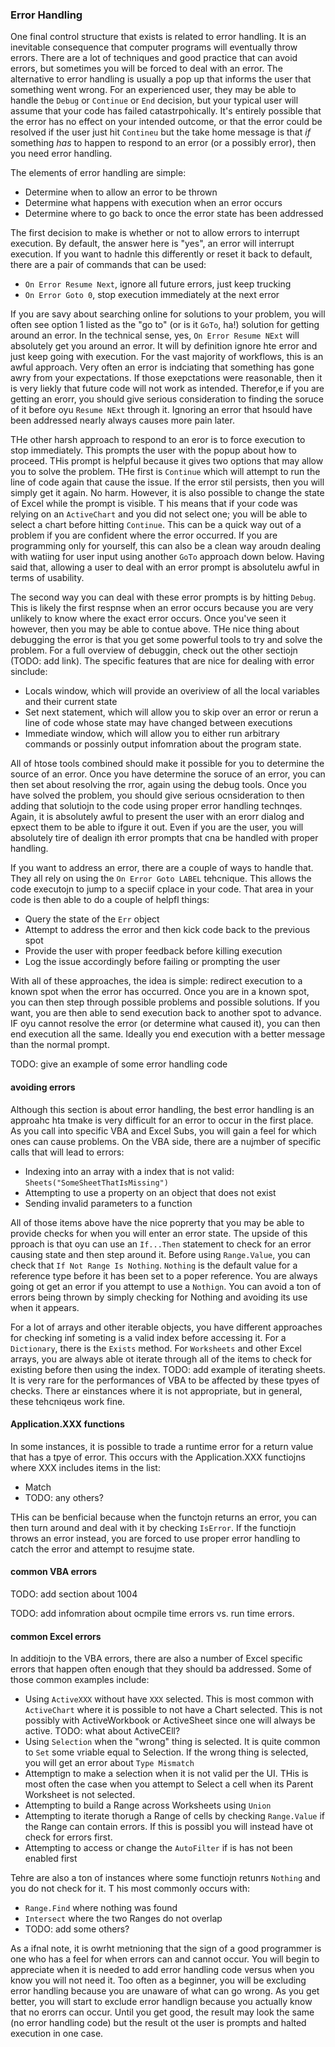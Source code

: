 ### Error Handling

One final control structure that exists is related to error handling. It is an inevitable consequence that computer programs will eventually throw errors. There are a lot of techniques and good practice that can avoid errors, but sometimes you will be forced to deal with an error. The alternative to error handling is usually a pop up that informs the user that something went wrong. For an experienced user, they may be able to handle the `Debug` or `Continue` or `End` decision, but your typical user will assume that your code has failed catastrpohically. It's entirely possible that the error has no effect on your intended outcome, or that the error could be resolved if the user just hit `Contineu` but the take home message is that _if_ something _has_ to happen to respond to an error (or a possibly error), then you need error handling.

The elements of error handling are simple:

- Determine when to allow an error to be thrown
- Determine what happens with execution when an error occurs
- Determine where to go back to once the error state has been addressed

The first decision to make is whether or not to allow errors to interrupt execution. By default, the answer here is "yes", an error will interrupt execution. If you want to hadnle this differently or reset it back to default, there are a pair of commands that can be used:

- `On Error Resume Next`, ignore all future errors, just keep trucking
- `On Error Goto 0`, stop execution immediately at the next error

If you are savy about searching online for solutions to your problem, you will often see option 1 listed as the "go to" (or is it `GoTo`, ha!) solution for getting around an error. In the technical sense, yes, `On Error Resume NExt` will absolutely get you around an error. It will by definition ignore hte error and just keep going with execution. For the vast majority of workflows, this is an awful approach. Very often an error is indciating that something has gone awry from your expectations. If those exepctations were reasonable, then it is very liekly that future code will not work as intended. Therefor,e if you are getting an erorr, you should give serious consideration to finding the soruce of it before oyu `Resume NExt` through it. Ignoring an error that hsould have been addressed nearly always causes more pain later.

THe other harsh approach to respond to an eror is to force execution to stop immediately. This prompts the user with the popup about how to proceed. THis prompt is helpful because it gives two options that may allow you to solve the problem. THe first is `Continue` which will attempt to run the line of code again that cause the issue. If the error stil persists, then you will simply get it again. No harm. However, it is also possible to change the state of Excel while the prompt is visible. T his means that if your code was relying on an `ActiveChart` and you did not select one; you will be able to select a chart before hitting `Continue`. This can be a quick way out of a problem if you are confident where the error occurred. If you are programming only for yourself, this can also be a clean way aroudn dealing with watiing for user input using another `GoTo` approach down below. Having said that, allowing a user to deal with an error prompt is absolutelu awful in terms of usability.

The second way you can deal with these error prompts is by hitting `Debug`. This is likely the first respnse when an error occurs because you are very unlikely to know where the exact error occurs. Once you've seen it however, then you may be able to contue above. THe nice thing about debugging the error is that you get some powerful tools to try and solve the problem. For a full overview of debuggin, check out the other sectiojn (TODO: add link). The specific features that are nice for dealing with error sinclude:

- Locals window, which will provide an overiview of all the local variables and their current state
- Set next statement, which will allow you to skip over an error or rerun a line of code whose state may have changed between executions
- Immediate window, which will allow you to either run arbitrary commands or possinly output infomration about the program state.

All of htose tools combined should make it possible for you to determine the source of an error. Once you have determine the soruce of an error, you can then set about resolving the rror, again using the debug tools. Once you have solved the problem, you should give serious ocnsideration to then adding that solutiojn to the code using proper error handling technqes. Again, it is absolutely awful to present the user with an erorr dialog and epxect them to be able to ifgure it out. Even if you are the user, you will absolutely tire of dealign ith error prompts that cna be handled with proper handling.

If you want to address an error, there are a couple of ways to handle that. They all rely on using the `On Error Goto LABEL` tehcnique. This allows the code executojn to jump to a speciif cplace in your code. That area in your code is then able to do a couple of helpfl things:

- Query the state of the `Err` object
- Attempt to address the error and then kick code back to the previous spot
- Provide the user with proper feedback before killing execution
- Log the issue accordingly before failing or prompting the user

With all of these approaches, the idea is simple: redirect execution to a known spot when the error has occurred. Once you are in a known spot, you can then step through possible problems and possible solutions. If you want, you are then able to send execution back to another spot to advance. IF oyu cannot resolve the error (or determine what caused it), you can then end execution all the same. Ideally you end execution with a better message than the normal prompt.

TODO: give an example of some error handling code

#### avoiding errors

Although this section is about error handling, the best error handling is an approahc hta tmake is very difficult for an error to occur in the first place. As you call into specific VBA and Excel Subs, you will gain a feel for which ones can cause problems. On the VBA side, there are a nujmber of specific calls that will lead to errors:

- Indexing into an array with a index that is not valid: `Sheets("SomeSheetThatIsMissing")`
- Attempting to use a property on an object that does not exist
- Sending invalid parameters to a function

All of those items above have the nice poprerty that you may be able to provide checks for when you will enter an error state. The upside of this pproach is that oyu can use an `If...Then` statement to check for an error causing state and then step around it. Before using `Range.Value`, you can check that `If Not Range Is Nothing`. `Nothing` is the default value for a reference type before it has been set to a poper reference. You are always going ot get an error if you attempt to use a `Nothign`. You can avoid a ton of errors being thrown by simply checking for Nothing and avoiding its use when it appears.

For a lot of arrays and other iterable objects, you have different approaches for checking inf someting is a valid index before accessing it. For a `Dictionary`, there is the `Exists` method. For `Worksheets` and other Excel arrays, you are always able ot iterate through all of the items to check for existing before then using the index. TODO: add example of iterating sheets. It is very rare for the performances of VBA to be affected by these tpyes of checks. There ar einstances where it is not appropriate, but in general, these tehcniqeus work fine.

#### Application.XXX functions

In some instances, it is possible to trade a runtime error for a return value that has a tpye of error. This occurs with the Application.XXX functiojns where XXX includes items in the list:

- Match
- TODO: any others?

THis can be benficial because when the functojn returns an error, you can then turn around and deal with it by checking `IsError`. If the functiojn throws an error instead, you are forced to use proper error handling to catch the error and attempt to resujme state.

#### common VBA errors

TODO: add section about 1004

TODO: add infomration about ocmpile time errors vs. run time errors.

#### common Excel errors

In additiojn to the VBA errors, there are also a number of Excel specific errors that happen often enough that they should ba addressed. Some of those common examples include:

- Using `ActiveXXX` without have `XXX` selected. This is most common with `ActiveChart` where it is possible to not have a Chart selected. This is not possibly with ActiveWorkbook or ActiveSheet since one will always be active. TODO: what about ActiveCEll?
- Using `Selection` when the "wrong" thing is selected. It is quite common to `Set` some vriable equal to Selection. If the wrong thing is selected, you will get an error about `Type Mismatch`
- Attemptign to make a selection when it is not valid per the UI. THis is most often the case when you attempt to Select a cell when its Parent Worksheet is not selected.
- Attempting to build a Range across Worksheets using `Union`
- Attempting to iterate thorugh a Range of cells by checking `Range.Value` if the Range can contain errors. If this is possibl you will instead have ot check for errors first.
- Attempting to access or change the `AutoFilter` if is has not been enabled first

Tehre are also a ton of instances where some functiojn retunrs `Nothing` and you do not check for it. T his most commonly occurs with:

- `Range.Find` where nothing was found
- `Intersect` where the two Ranges do not overlap
- TODO: add some others?

As a ifnal note, it is owrht metnioning that the sign of a good programmer is one who has a feel for when errors can and cannot occur. You will begin to appreciate when it is needed to add error handling code versus when you know you will not need it. Too often as a beginner, you will be excluding error handling because you are unaware of what can go wrong. As you get better, you will start to exclude error handlign because you actually know that no erorrs can occur. Until you get good, the result may look the same (no error handling code) but the result ot the user is prompts and halted execution in one case.

